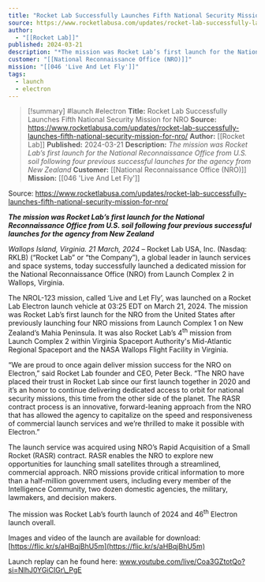 ```yaml
---
title: "Rocket Lab Successfully Launches Fifth National Security Mission for NRO "
source: https://www.rocketlabusa.com/updates/rocket-lab-successfully-launches-fifth-national-security-mission-for-nro/
author:
  - "[[Rocket Lab]]"
published: 2024-03-21
description: "*The mission was Rocket Lab’s first launch for the National Reconnaissance Office from U.S. soil following four previous successful launches for the agency from New Zealand*"
customer: "[[National Reconnaissance Office (NRO)]]"
mission: "[[046 'Live And Let Fly']]"
tags:
  - launch
  - electron
---
```

>[!summary]
#launch #electron
**Title:** Rocket Lab Successfully Launches Fifth National Security Mission for NRO 
**Source:** https://www.rocketlabusa.com/updates/rocket-lab-successfully-launches-fifth-national-security-mission-for-nro/
**Author:** [[Rocket Lab]]
**Published:** 2024-03-21
**Description:** *The mission was Rocket Lab’s first launch for the National Reconnaissance Office from U.S. soil following four previous successful launches for the agency from New Zealand*
**Customer:** [[National Reconnaissance Office (NRO)]]
**Mission:** [[046 'Live And Let Fly']]

Source: https://www.rocketlabusa.com/updates/rocket-lab-successfully-launches-fifth-national-security-mission-for-nro/

***The mission was Rocket Lab’s first launch for the National Reconnaissance Office from U.S. soil following four previous successful launches for the agency from New Zealand***

*Wallops Island, Virginia. 21 March, 2024* – Rocket Lab USA, Inc. (Nasdaq: RKLB) (“Rocket Lab” or “the Company”), a global leader in launch services and space systems, today successfully launched a dedicated mission for the National Reconnaissance Office (NRO) from Launch Complex 2 in Wallops, Virginia.  

The NROL-123 mission, called ‘Live and Let Fly’, was launched on a Rocket Lab Electron launch vehicle at 03:25 EDT on March 21, 2024. The mission was Rocket Lab’s first launch for the NRO from the United States after previously launching four NRO missions from Launch Complex 1 on New Zealand’s Mahia Peninsula. It was also Rocket Lab’s 4<sup>th</sup> mission from Launch Complex 2 within Virginia Spaceport Authority's Mid-Atlantic Regional Spaceport and the NASA Wallops Flight Facility in Virginia.

“We are proud to once again deliver mission success for the NRO on Electron,” said Rocket Lab founder and CEO, Peter Beck. “The NRO have placed their trust in Rocket Lab since our first launch together in 2020 and it’s an honor to continue delivering dedicated access to orbit for national security missions, this time from the other side of the planet. The RASR contract process is an innovative, forward-leaning approach from the NRO that has allowed the agency to capitalize on the speed and responsiveness of commercial launch services and we’re thrilled to make it possible with Electron.”

The launch service was acquired using NRO’s Rapid Acquisition of a Small Rocket (RASR) contract. RASR enables the NRO to explore new opportunities for launching small satellites through a streamlined, commercial approach. NRO missions provide critical information to more than a half-million government users, including every member of the Intelligence Community, two dozen domestic agencies, the military, lawmakers, and decision makers.

The mission was Rocket Lab’s fourth launch of 2024 and 46<sup>th</sup> Electron launch overall.

Images and video of the launch are available for download: [https://flic.kr/s/aHBqjBhU5m](https://flic.kr/s/aHBqjBhU5m)

Launch replay can he found here: www.youtube.com/live/Coa3GZtotQo?si=NlhJ0YGiCIGr\_PgE